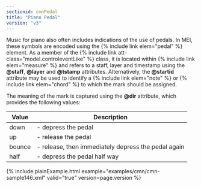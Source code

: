 ```yaml
---
sectionid: cmnPedal
title: "Piano Pedal"
version: "v3"
---
```


Music for piano also often includes indications of the use of pedals. In MEI, these
symbols are encoded using the {% include link elem="pedal" %} element. As a member of the
{% include link att-class="model.controleventLike" %} class, it is located within {% include link elem="measure" %} and refers to a staff, layer and timestamp using the
**@staff**, **@layer** and **@tstamp** attributes. Alternatively, the
**@startid** attribute may be used to identify a {% include link elem="note" %} or {% include link elem="chord" %} to which the mark should be assigned.

The meaning of the mark is captured using the **@dir** attribute, which provides
the following values:

<table class="table table-striped">
   <thead>
      <tr>
         <th>Value</th>
         <th>Description</th>
      </tr>
   </thead>
   <tbody>
      <tr>
         <td>down</td>
         <td> - depress the pedal</td>
      </tr>
      <tr>
         <td>up</td>
         <td> - release the pedal</td>
      </tr>
      <tr>
         <td>bounce</td>
         <td> - release, then immediately depress the pedal again</td>
      </tr>
      <tr>
         <td>half</td>
         <td> - depress the pedal half way</td>
      </tr>
   </tbody>
</table>{% include plainExample.html example="examples/cmn/cmn-sample146.xml" valid="true" version=page.version %}

